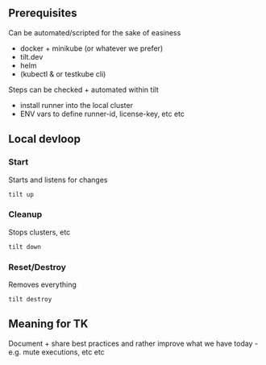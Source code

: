 ## Prerequisites
Can be automated/scripted for the sake of easiness

* docker + minikube (or whatever we prefer)
* tilt.dev
* helm
* (kubectl & or testkube cli)

Steps can be checked + automated within tilt
* install runner into the local cluster
* ENV vars to define runner-id, license-key, etc etc

## Local devloop

### Start
Starts and listens for changes

`tilt up`

### Cleanup
Stops clusters, etc

`tilt down`

### Reset/Destroy
Removes everything

`tilt destroy`


## Meaning for TK

Document + share best practices and rather improve what we have today - e.g. mute executions, etc etc
